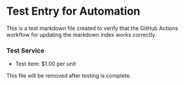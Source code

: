 # Test Entry for Automation

This is a test markdown file created to verify that the GitHub Actions workflow for updating the markdown index works correctly.

### Test Service

- Test item: $1.00 per unit

This file will be removed after testing is complete.